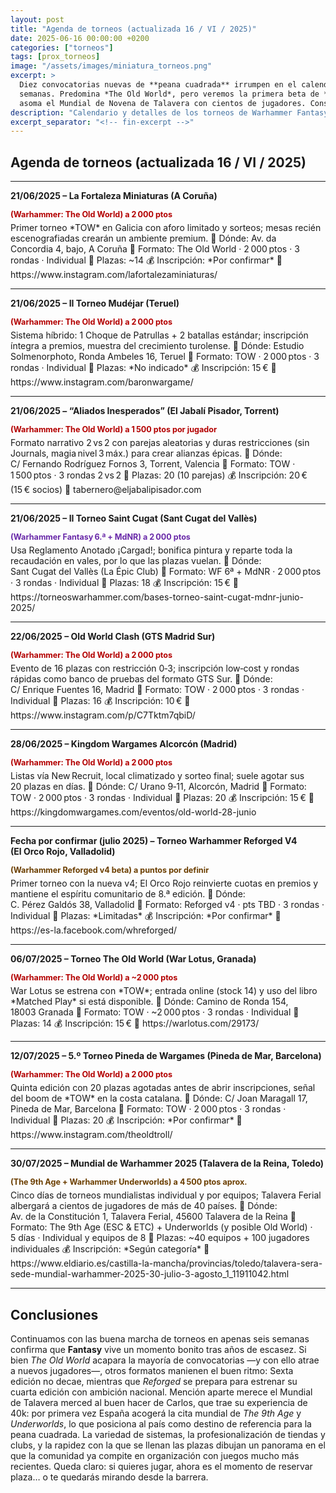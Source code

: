 ```yaml
---
layout: post
title: "Agenda de torneos (actualizada 16 / VI / 2025)"
date: 2025-06-16 00:00:00 +0200
categories: ["torneos"]
tags: [prox_torneos]
image: "/assets/images/miniatura_torneos.png"
excerpt: >
  Diez convocatorias nuevas de **peana cuadrada** irrumpen en el calendario español para las próximas seis
  semanas. Predomina *The Old World*, pero veremos la primera beta de **Reforged v4** en Valladolid y ya
  asoma el Mundial de Novena de Talavera con cientos de jugadores. Consulta la agenda y asegura tu plaza.
description: "Calendario y detalles de los torneos de Warhammer Fantasy —The Old World, Sexta Edición y Reforged— en España entre el 21 de junio y el 31 de julio de 2025."
excerpt_separator: "<!-- fin-excerpt -->"
---
```

## Agenda de torneos (actualizada 16 / VI / 2025)
---

**21/06/2025 – La Fortaleza Miniaturas (A Coruña)**
<p style="margin:0.15em 0 0.4em; color:#b30000; font-weight:bold; font-size:0.9em;">
(Warhammer: The Old World) a 2 000 ptos
</p>
Primer torneo *TOW* en Galicia con aforo limitado y sorteos; mesas recién escenografiadas crearán un ambiente premium.
📍 Dónde: Av. da Concordia 4, bajo, A Coruña
🎯 Formato: The Old World · 2 000 ptos · 3 rondas · Individual
👥 Plazas: ~14
💰 Inscripción: *Por confirmar*
🔗 https://www.instagram.com/lafortalezaminiaturas/

---

**21/06/2025 – II Torneo Mudéjar (Teruel)**
<p style="margin:0.15em 0 0.4em; color:#b30000; font-weight:bold; font-size:0.9em;">
(Warhammer: The Old World) a 2 000 ptos
</p>
Sistema híbrido: 1 Choque de Patrullas + 2 batallas estándar; inscripción íntegra a premios, muestra del crecimiento turolense.
📍 Dónde: Estudio Solmenorphoto, Ronda Ambeles 16, Teruel
🎯 Formato: TOW · 2 000 ptos · 3 rondas · Individual
👥 Plazas: *No indicado*
💰 Inscripción: 15 €
🔗 https://www.instagram.com/baronwargame/

---

**21/06/2025 – “Aliados Inesperados” (El Jabalí Pisador, Torrent)**
<p style="margin:0.15em 0 0.4em; color:#b30000; font-weight:bold; font-size:0.9em;">
(Warhammer: The Old World) a 1 500 ptos por jugador
</p>
Formato narrativo 2 vs 2 con parejas aleatorias y duras restricciones (sin Journals, magia nivel 3 máx.) para crear alianzas épicas.
📍 Dónde: C/ Fernando Rodríguez Fornos 3, Torrent, Valencia
🎯 Formato: TOW · 1 500 ptos · 3 rondas 2 vs 2
👥 Plazas: 20 (10 parejas)
💰 Inscripción: 20 € (15 € socios)
🔗 tabernero@eljabalipisador.com

---

**21/06/2025 – II Torneo Saint Cugat (Sant Cugat del Vallès)**
<p style="margin:0.15em 0 0.4em; color:#6828a8; font-weight:bold; font-size:0.9em;">
(Warhammer Fantasy 6.ª + MdNR) a 2 000 ptos
</p>
Usa Reglamento Anotado ¡Cargad!; bonifica pintura y reparte toda la recaudación en vales, por lo que las plazas vuelan. 
📍 Dónde: Sant Cugat del Vallès (La Épic Club)
🎯 Formato: WF 6ª + MdNR · 2 000 ptos · 3 rondas · Individual
👥 Plazas: 18
💰 Inscripción: 15 €
🔗 https://torneoswarhammer.com/bases-torneo-saint-cugat-mdnr-junio-2025/

---

**22/06/2025 – Old World Clash (GTS Madrid Sur)**
<p style="margin:0.15em 0 0.4em; color:#b30000; font-weight:bold; font-size:0.9em;">
(Warhammer: The Old World) a 2 000 ptos
</p>
Evento de 16 plazas con restricción 0‑3; inscripción low‑cost y rondas rápidas como banco de pruebas del formato GTS Sur.
📍 Dónde: C/ Enrique Fuentes 16, Madrid
🎯 Formato: TOW · 2 000 ptos · 3 rondas · Individual
👥 Plazas: 16
💰 Inscripción: 10 €
🔗 https://www.instagram.com/p/C7Tktm7qbiD/

---

**28/06/2025 – Kingdom Wargames Alcorcón (Madrid)**
<p style="margin:0.15em 0 0.4em; color:#b30000; font-weight:bold; font-size:0.9em;">
(Warhammer: The Old World) a 2 000 ptos
</p>
Listas vía New Recruit, local climatizado y sorteo final; suele agotar sus 20 plazas en días.
📍 Dónde: C/ Urano 9‑11, Alcorcón, Madrid
🎯 Formato: TOW · 2 000 ptos · 3 rondas · Individual
👥 Plazas: 20
💰 Inscripción: 15 €
🔗 https://kingdomwargames.com/eventos/old-world-28-junio

---

**Fecha por confirmar (julio 2025) – Torneo Warhammer Reforged V4 (El Orco Rojo, Valladolid)**
<p style="margin:0.15em 0 0.4em; color:#6b3e00; font-weight:bold; font-size:0.9em;">
(Warhammer Reforged v4 beta) a puntos por definir
</p>
Primer torneo con la nueva v4; El Orco Rojo reinvierte cuotas en premios y mantiene el espíritu comunitario de 8.ª edición.
📍 Dónde: C. Pérez Galdós 38, Valladolid
🎯 Formato: Reforged v4 · pts TBD · 3 rondas · Individual
👥 Plazas: *Limitadas*
💰 Inscripción: *Por confirmar*
🔗 https://es-la.facebook.com/whreforged/

---

**06/07/2025 – Torneo The Old World (War Lotus, Granada)**
<p style="margin:0.15em 0 0.4em; color:#b30000; font-weight:bold; font-size:0.9em;">
(Warhammer: The Old World) a ~2 000 ptos
</p>
War Lotus se estrena con *TOW*; entrada online (stock 14) y uso del libro *Matched Play* si está disponible.
📍 Dónde: Camino de Ronda 154, 18003 Granada
🎯 Formato: TOW · ~2 000 ptos · 3 rondas · Individual
👥 Plazas: 14
💰 Inscripción: 15 €
🔗 https://warlotus.com/29173/

---

**12/07/2025 – 5.º Torneo Pineda de Wargames (Pineda de Mar, Barcelona)**
<p style="margin:0.15em 0 0.4em; color:#b30000; font-weight:bold; font-size:0.9em;">
(Warhammer: The Old World) a 2 000 ptos
</p>
Quinta edición con 20 plazas agotadas antes de abrir inscripciones, señal del boom de *TOW* en la costa catalana.
📍 Dónde: C/ Joan Maragall 17, Pineda de Mar, Barcelona
🎯 Formato: TOW · 2 000 ptos · 3 rondas · Individual
👥 Plazas: 20
💰 Inscripción: *Por confirmar*
🔗 https://www.instagram.com/theoldtroll/

---

**30/07/2025 – Mundial de Warhammer 2025 (Talavera de la Reina, Toledo)**
<p style="margin:0.15em 0 0.4em; color:#6b3e00; font-weight:bold; font-size:0.9em;">
(The 9th Age + Warhammer Underworlds) a 4 500 ptos aprox.
</p>
Cinco días de torneos mundialistas individual y por equipos; Talavera Ferial albergará a cientos de jugadores de más de 40 países.
📍 Dónde: Av. de la Constitución 1, Talavera Ferial, 45600 Talavera de la Reina
🎯 Formato: The 9th Age (ESC & ETC) + Underworlds (y posible Old World) · 5 días · Individual y equipos de 8
👥 Plazas: ~40 equipos + 100 jugadores individuales
💰 Inscripción: *Según categoría*
🔗 https://www.eldiario.es/castilla-la-mancha/provincias/toledo/talavera-sera-sede-mundial-warhammer-2025-30-julio-3-agosto_1_11911042.html

---

## Conclusiones

Continuamos con las buena marcha de torneos en apenas seis semanas confirma que **Fantasy** vive un momento bonito tras años de escasez.
Si bien *The Old World* acapara la mayoría de convocatorias —y con ello atrae a nuevos jugadores—, otros formatos manienen el buen ritmo: Sexta edición no decae, mientras que *Reforged* se prepara para estrenar su cuarta edición con ambición nacional.
Mención aparte merece el Mundial de Talavera merced al buen hacer de Carlos, que trae su experiencia de 40k: por primera vez España acogerá la cita mundial de *The 9th Age* y *Underworlds*, lo que posiciona al país como destino de referencia para la peana cuadrada.
La variedad de sistemas, la profesionalización de tiendas y clubs, y la rapidez con la que se llenan las plazas dibujan un panorama en el que la comunidad ya compite en organización con juegos mucho más recientes.
Queda claro: si quieres jugar, ahora es el momento de reservar plaza… o te quedarás mirando desde la barrera.
